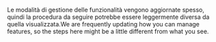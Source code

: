 <span data-ttu-id="a4954-101">Le modalità di gestione delle funzionalità vengono aggiornate spesso, quindi la procedura da seguire potrebbe essere leggermente diversa da quella visualizzata.</span><span class="sxs-lookup"><span data-stu-id="a4954-101">We are frequently updating how you can manage features, so the steps here might be a little different from what you see.</span></span>
